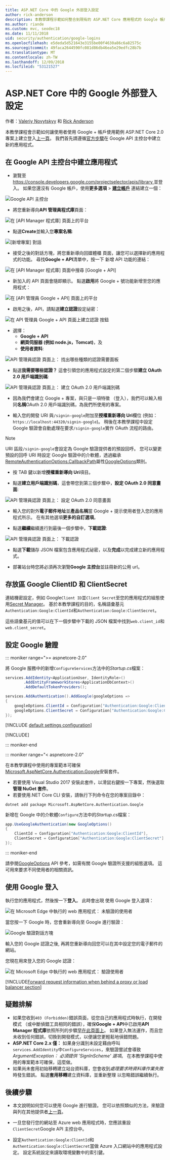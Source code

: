 ```yaml
---
title: ASP.NET Core 中的 Google 外部登入設定
author: rick-anderson
description: 本教學課程示範如何整合到現有的 ASP.NET Core 應用程式的 Google 帳戶使用者驗證。
ms.author: riande
ms.custom: mvc, seodec18
ms.date: 11/11/2018
uid: security/authentication/google-logins
ms.openlocfilehash: e5deda5d521643e3155be00f4630a86c6a82575c
ms.sourcegitcommit: 49faca2644590fc081d86db46ea5e29edfc28b7b
ms.translationtype: MT
ms.contentlocale: zh-TW
ms.lasthandoff: 12/09/2018
ms.locfileid: "53121527"
---
```

# <a name="google-external-login-setup-in-aspnet-core"></a>ASP.NET Core 中的 Google 外部登入設定

作者：[Valeriy Novytskyy](https://github.com/01binary) 和 [Rick Anderson](https://twitter.com/RickAndMSFT)

本教學課程會示範如何讓使用者使用 Google + 帳戶使用範例 ASP.NET Core 2.0 專案上建立登入[上一頁](xref:security/authentication/social/index)。 我們首先請遵循[官方步驟](https://developers.google.com/identity/sign-in/web/devconsole-project)在 Google API 主控台中建立新的應用程式。

## <a name="create-the-app-in-google-api-console"></a>在 Google API 主控台中建立應用程式

* 瀏覽至[ https://console.developers.google.com/projectselector/apis/library ](https://console.developers.google.com/projectselector/apis/library)並登入。 如果您還沒有 Google 帳戶，使用**更多選項** > **[建立帳戶](https://accounts.google.com/SignUpWithoutGmail?service=cloudconsole&continue=https%3A%2F%2Fconsole.developers.google.com%2Fprojectselector%2Fapis%2Flibrary&ltmpl=api)** 連結建立一個：

![Google API 主控台](index/_static/GoogleConsoleLogin.png)

* 將您重新導向**API 管理員程式庫**頁面：

![在 [API Manager 程式庫] 頁面上的平台](index/_static/GoogleConsoleSwitchboard.png)

* 點選**Create**並輸入您**專案名稱**:

![[新增專案] 對話](index/_static/GoogleConsoleNewProj.png)

* 接受之後的對話方塊，將您重新導向回媒體櫃 頁面，讓您可以選擇新的應用程式的功能。 尋找**Google + API**清單中，按一下 新增 API 功能的連結：

![在 [API Manager 程式庫] 頁面中搜尋 [Google + API]](index/_static/GoogleConsoleChooseApi.png)

* 新加入的 API 頁面會隨即顯示。 點選**啟用**將 Google + 號功能新增至您的應用程式：

![在 [API 管理員 Google + API] 頁面上的平台](index/_static/GoogleConsoleEnableApi.png)

* 啟用之後，API，請點選**建立認證**設定祕密：

![在 API 管理員 Google + API 頁面上建立認證 按鈕](index/_static/GoogleConsoleGoCredentials.png)

* 選擇：
  * **Google + API**
  * **網頁伺服器 (例如 node.js，Tomcat)**，及
  * **使用者資料**:

![API 管理員認證 頁面上： 找出哪些種類的認證需要面板](index/_static/GoogleConsoleChooseCred.png)

* 點選**我需要哪些認證？** 這會引領您的應用程式設定的第二個步驟**建立 OAuth 2.0 用戶端識別碼**:

![API 管理員認證 頁面上： 建立 OAuth 2.0 用戶端識別碼](index/_static/GoogleConsoleCreateClient.png)

* 因為我們會建立 Google + 專案，與只是一項特徵 （登入），我們可以輸入相同**名稱**OAuth 2.0 用戶端識別碼，為我們所使用的專案。

* 輸入您的開發 URI 與`/signin-google`附加至**授權重新導向 Uri**欄位 (例如： `https://localhost:44320/signin-google`)。 稍後在本教學課程中設定 Google 驗證會自動處理在要求`/signin-google`實作 OAuth 流程的路由。

> [!NOTE]
> URI 區段`/signin-google`會設定為 Google 驗證提供者的預設回呼。 您可以變更預設的回呼 URI 時設定 Google 驗證中的介軟體，透過繼承[RemoteAuthenticationOptions.CallbackPath](/dotnet/api/microsoft.aspnetcore.authentication.remoteauthenticationoptions.callbackpath)屬性[GoogleOptions](/dotnet/api/microsoft.aspnetcore.authentication.google.googleoptions)類別。

* 按 TAB 鍵以新增**授權重新導向 Uri**項目。

* 點選**建立用戶端識別碼**，這會帶您到第三個步驟中，**設定 OAuth 2.0 同意畫面**:

![API 管理員認證 頁面上： 設定 OAuth 2.0 同意畫面](index/_static/GoogleConsoleAddCred.png)

* 輸入您的對外**電子郵件地址**並**產品名稱**當 Google + 提示使用者登入您的應用程式所示。 在有其他選項**更多的自訂選項**。

* 點選**繼續**繼續進行到最後一個步驟中，**下載認證**:

![API 管理員認證 頁面上： 下載認證](index/_static/GoogleConsoleFinish.png)

* 點選**下載**儲存 JSON 檔案包含應用程式祕密，以及**完成**以完成建立新的應用程式。

* 部署站台時您將必須再次瀏覽**Google 主控台**並註冊新的公用 url。

## <a name="store-google-clientid-and-clientsecret"></a>存放區 Google ClientID 和 ClientSecret

連結機密設定，例如 Google`Client ID`並`Client Secret`至您的應用程式的組態使用[Secret Manager](xref:security/app-secrets)。 基於本教學課程的目的，名稱語彙基元`Authentication:Google:ClientId`和`Authentication:Google:ClientSecret`。

這些語彙基元的值可以在下一個步驟中下載的 JSON 檔案中找到`web.client_id`和`web.client_secret`。

## <a name="configure-google-authentication"></a>設定 Google 驗證

::: moniker range=">= aspnetcore-2.0"

將 Google 服務中的新增`ConfigureServices`方法中的*Startup.cs*檔案：

```csharp
services.AddIdentity<ApplicationUser, IdentityRole>()
        .AddEntityFrameworkStores<ApplicationDbContext>()
        .AddDefaultTokenProviders();

services.AddAuthentication().AddGoogle(googleOptions =>
{
    googleOptions.ClientId = Configuration["Authentication:Google:ClientId"];
    googleOptions.ClientSecret = Configuration["Authentication:Google:ClientSecret"];
});
```

[!INCLUDE [default settings configuration](includes/default-settings.md)]

[!INCLUDE[](includes/chain-auth-providers.md)]

::: moniker-end

::: moniker range="< aspnetcore-2.0"

在本教學課程中使用的專案範本可確保[Microsoft.AspNetCore.Authentication.Google](https://www.nuget.org/packages/Microsoft.AspNetCore.Authentication.Google)安裝套件。

* 若要使用 Visual Studio 2017 安裝此套件，以滑鼠右鍵按一下專案，然後選取**管理 NuGet 套件**。
* 若要使用.NET Core CLI 安裝，請執行下列命令在您的專案目錄中：

`dotnet add package Microsoft.AspNetCore.Authentication.Google`

新增在 Google 中的介軟體`Configure`方法中的*Startup.cs*檔案：

```csharp
app.UseGoogleAuthentication(new GoogleOptions()
{
    ClientId = Configuration["Authentication:Google:ClientId"],
    ClientSecret = Configuration["Authentication:Google:ClientSecret"]
});
```

::: moniker-end

請參閱[GoogleOptions](/dotnet/api/microsoft.aspnetcore.builder.googleoptions) API 參考，如需有關 Google 驗證所支援的組態選項。 這可用來要求不同使用者的相關資訊。

## <a name="sign-in-with-google"></a>使用 Google 登入

執行您的應用程式，然後按一下**登入**。 此時會出現 使用 Google 登入選項：

![在 Microsoft Edge 中執行的 web 應用程式： 未驗證的使用者](index/_static/DoneGoogle.png)

當您按一下 Google 時，您會重新導向至 Google 進行驗證：

![Google 驗證對話方塊](index/_static/GoogleLogin.png)

輸入您的 Google 認證之後, 再將您重新導向回您可以在其中設定您的電子郵件的網站。

您現在用來登入您的 Google 認證：

![在 Microsoft Edge 中執行的 web 應用程式： 驗證使用者](index/_static/Done.png)

[!INCLUDE[Forward request information when behind a proxy or load balancer section](includes/forwarded-headers-middleware.md)]

## <a name="troubleshooting"></a>疑難排解

* 如果您收到`403 (Forbidden)`錯誤頁面，從您自己的應用程式時執行，在開發模式 （或中斷偵錯工具相同的錯誤），確保**Google + API**中已啟用**API Manager 程式庫**依照所列的步驟[早在此頁面上](#create-the-app-in-google-api-console)。 如果登入無法運作，而且您未收到任何錯誤，切換到開發模式，以便讓您更輕鬆地偵錯問題。
* **ASP.NET Core 2.x 僅：** 如果身分識別未設定藉由呼叫`services.AddIdentity`中`ConfigureServices`，來驗證嘗試會導致*ArgumentException： 必須提供 'SignInScheme' 選項*。 在本教學課程中使用的專案範本可確保，這麼做。
* 如果尚未套用初始移轉建立站台資料庫，您會收到*處理要求時資料庫作業失敗*時發生錯誤。 點選**套用移轉**建立資料庫，並重新整理 以忽略錯誤繼續執行。

## <a name="next-steps"></a>後續步驟

* 本文說明如何您可以使用 Google 進行驗證。 您可以依照類似的方法，來驗證與列在其他提供者[上一頁](xref:security/authentication/social/index)。

* 一旦您發行您的網站至 Azure web 應用程式時，您應該重設`ClientSecret`Google API 主控台中。

* 設定`Authentication:Google:ClientId`和`Authentication:Google:ClientSecret`當做 Azure 入口網站中的應用程式設定。 設定系統設定來讀取環境變數中的索引鍵。
